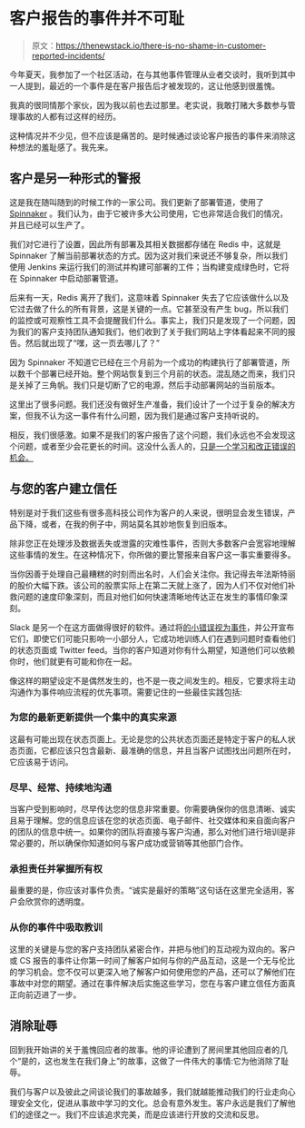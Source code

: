 # 客户报告的事件并不可耻

> 原文：<https://thenewstack.io/there-is-no-shame-in-customer-reported-incidents/>

今年夏天，我参加了一个社区活动，在与其他事件管理从业者交谈时，我听到其中一人提到，最近的一个事件是在客户报告后才被发现的，这让他感到很羞愧。

我真的很同情那个家伙，因为我以前也去过那里。老实说，我敢打赌大多数参与管理事故的人都有过这样的经历。

这种情况并不少见，但不应该是痛苦的。是时候通过谈论客户报告的事件来消除这种想法的羞耻感了。我先来。

## 客户是另一种形式的警报

这是我在随叫随到的时候工作的一家公司。我们更新了部署管道，使用了 [Spinnaker](https://spinnaker.io/) 。我们认为，由于它被许多大公司使用，它也非常适合我们的情况，并且已经可以生产了。

我们对它进行了设置，因此所有部署及其相关数据都存储在 Redis 中，这就是 Spinnaker 了解当前部署状态的方式。因为这对我们来说还不够复杂，所以我们使用 Jenkins 来运行我们的测试并构建可部署的工件；当构建变成绿色时，它将在 Spinnaker 中启动部署管道。

后来有一天，Redis 离开了我们，这意味着 Spinnaker 失去了它应该做什么以及它过去做了什么的所有背景，这是关键的一点。它甚至没有产生 bug，所以我们的监控或可观察性工具不会提醒我们什么。事实上，我们只是发现了一个问题，因为我们的客户支持团队通知我们，他们收到了关于我们网站上字体看起来不同的报告。然后就出现了“嘿，这一页去哪儿了？”

因为 Spinnaker 不知道它已经在三个月前为一个成功的构建执行了部署管道，所以数千个部署已经开始。整个网站恢复到三个月前的状态。混乱随之而来，我们只是关掉了三角帆。我们只是切断了它的电源，然后手动部署网站的当前版本。

这里出了很多问题。我们还没有做好生产准备，我们设计了一个过于复杂的解决方案，但我不认为这一事件有什么问题，因为我们是通过客户支持听说的。

相反，我们很感激。如果不是我们的客户报告了这个问题，我们永远也不会发现这个问题，或者至少会花更长的时间。这没什么丢人的，[只是一个学习和改正错误的机会。](https://thenewstack.io/the-need-to-decouple-human-error-from-incident-response/)

## 与您的客户建立信任

特别是对于我们这些有很多高科技公司作为客户的人来说，很明显会发生错误，产品下降，或者，在我的例子中，网站莫名其妙地恢复到旧版本。

除非您正在处理涉及数据丢失或泄露的灾难性事件，否则大多数客户会宽容地理解这些事情的发生。在这种情况下，你所做的要比警报来自客户这一事实重要得多。

当你因善于处理自己最糟糕的时刻而出名时，人们会关注你。我记得去年法斯特丽的股价大幅下跌。该公司的股票实际上在第二天就上涨了，因为人们不仅对他们补救问题的速度印象深刻，而且对他们如何快速清晰地传达正在发生的事情印象深刻。

Slack 是另一个在这方面做得很好的软件。通过将[的小错误视为事件](https://twitter.com/bobbytables/status/1525076991220797441)，并公开宣布它们，即使它们可能只影响一小部分人，它成功地训练人们在遇到问题时查看他们的状态页面或 Twitter feed。当你的客户知道对你有什么期望，知道他们可以依赖你时，他们就更有可能和你在一起。

像这样的期望设定不是偶然发生的，也不是一夜之间发生的。相反，它要求将主动沟通作为事件响应流程的优先事项。需要记住的一些最佳实践包括:

### **为您的最新更新提供一个集中的真实来源**

这最有可能出现在状态页面上。无论是您的公共状态页面还是特定于客户的私人状态页面，它都应该只包含最新、最准确的信息，并且当客户试图找出问题所在时，它应该易于访问。

### **尽早、经常、持续地沟通**

当客户受到影响时，尽早传达您的信息非常重要。你需要确保你的信息清晰、诚实且易于理解。您的信息应该在您的状态页面、电子邮件、社交媒体和来自面向客户的团队的信息中统一。如果你的团队将直接与客户沟通，那么对他们进行培训是非常必要的，所以确保你知道如何与客户成功或营销等其他部门合作。

### **承担责任并掌握所有权**

最重要的是，你应该对事件负责。“诚实是最好的策略”这句话在这里完全适用，客户会欣赏你的透明度。

### **从你的事件中吸取教训**

这里的关键是与您的客户支持团队紧密合作，并把与他们的互动视为双向的。客户或 CS 报告的事件让你第一时间了解客户如何与你的产品互动，这是一个无与伦比的学习机会。您不仅可以更深入地了解客户如何使用您的产品，还可以了解他们在事故中对您的期望。通过在事件解决后实施这些学习，您在与客户建立信任方面真正向前迈进了一步。

## 消除耻辱

回到我开始讲的关于羞愧回应者的故事。他的评论遭到了房间里其他回应者的几个“是的，这也发生在我们身上”的故事，这做了一件伟大的事情:它为他消除了耻辱。

我们与客户以及彼此之间谈论我们的事故越多，我们就越能推动我们的行业走向心理安全文化，促进从事故中学习的文化。总会有意外发生。客户永远是我们了解他们的途径之一。我们不应该追求完美，而是应该进行开放的交流和反思。

<svg xmlns:xlink="http://www.w3.org/1999/xlink" viewBox="0 0 68 31" version="1.1"><title>Group</title> <desc>Created with Sketch.</desc></svg>